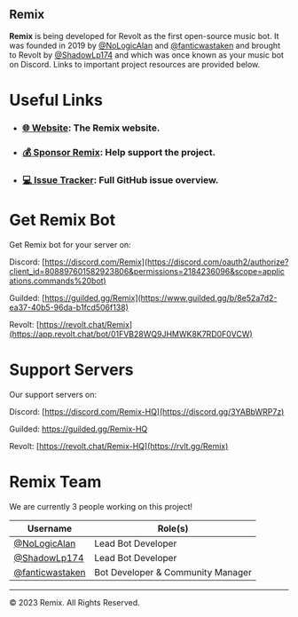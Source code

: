## Remix

**Remix** is being developed for Revolt as the first open-source music bot. It was founded in 2019 by [@NoLogicAlan](https://github.com/NoLogicAlan) and [@fanticwastaken](https://github.com/fanticwastaken) and brought to Revolt by [@ShadowLp174](https://github.com/ShadowLp174) and which was once known as your music bot on Discord. Links to important project resources are provided below.

# Useful Links

- ### [🌐 Website](https://remix.fairuse.org): The Remix website.
- ### [💰 Sponsor Remix](https://github.com/sponsors/remix-bot): Help support the project.
- ### [💻 Issue Tracker](https://github.com/orgs/remix-bot/projects/1/views/1): Full GitHub issue overview.

# Get Remix Bot

Get Remix bot for your server on:

Discord: [https://discord.com/Remix](https://discord.com/oauth2/authorize?client_id=808897601582923806&permissions=2184236096&scope=applications.commands%20bot)

Guilded: [https://guilded.gg/Remix](https://www.guilded.gg/b/8e52a7d2-ea37-40b5-96da-b1fcd506f138)

Revolt: [https://revolt.chat/Remix](https://app.revolt.chat/bot/01FVB28WQ9JHMWK8K7RD0F0VCW)

# Support Servers

Our support servers on:

Discord: [https://discord.com/Remix-HQ](https://discord.gg/3YABbWRP7z)

Guilded: https://guilded.gg/Remix-HQ

Revolt: [https://revolt.chat/Remix-HQ](https://rvlt.gg/Remix)

# Remix Team

We are currently 3 people working on this project!

|Username|Role(s)|
|---|---|
|[@NoLogicAlan](https://github.com/NoLogicAlan)|Lead Bot Developer|
|[@ShadowLp174](https://github.com/ShadowLp174)|Lead Bot Developer|
|[@fanticwastaken](https://github.com/fanticwastaken)|Bot Developer & Community Manager|

---

&copy; 2023 Remix. All Rights Reserved.
